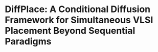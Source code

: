 # DiffPlace: A Conditional Diffusion Framework for Simultaneous VLSI Placement Beyond Sequential Paradigms

